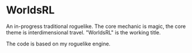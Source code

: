 # WorldsRL
An in-progress traditional roguelike. The core mechanic is magic, the core theme is interdimensional travel. "WorldsRL" is the working title.

The code is based on my roguelike engine.
